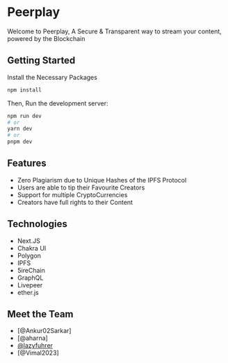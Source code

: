 # Peerplay
Welcome to Peerplay, A Secure & Transparent way to stream your content, powered by the Blockchain

## Getting Started
Install the Necessary Packages
```bash
npm install
```
Then, Run the development server:

```bash
npm run dev
# or
yarn dev
# or
pnpm dev
```

## Features
* Zero Plagiarism due to Unique Hashes of the IPFS Protocol
* Users are able to tip their Favourite Creators
* Support for multiple CryptoCurrencies
* Creators have full rights to their Content

## Technologies
* Next.JS
* Chakra UI
* Polygon
* IPFS
* 5ireChain
* GraphQL
* Livepeer
* ether.js

## Meet the Team
* [@Ankur02Sarkar]
* [@aharna]
* [@lazyfuhrer](https://github.com/lazyfuhrer/)
* [@Vimal2023]
